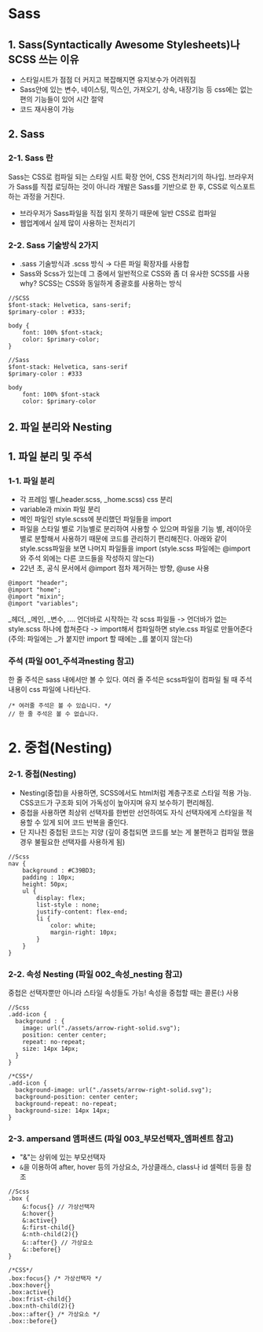 # Sass

## 1. **Sass(Syntactically Awesome Stylesheets)나 SCSS 쓰는 이유**
- 스타일시트가 점점 더 커지고 복잡해지면 유지보수가 어려워짐
- Sass안에 있는 변수, 네이스팅, 믹스인, 가져오기, 상속, 내장기능 등 css에는 없는 편의 기능들이 있어 시간 절약
- 코드 재사용이 가능

## 2. **Sass**
### 2-1. Sass 란
Sass는 CSS로 컴파일 되는 스타일 시트 확장 언어, CSS 전처리기의 하나입. 브라우저가 Sass를 직접 로딩하는 것이 아니라 개발은 Sass를 기반으로 한 후, CSS로 익스포트하는 과정을 거친다.
- 브라우저가 Sass파일을 직접 읽지 못하기 때문에 일반 CSS로 컴파일
- 웹업계에서 실제 많이 사용하는 전처리기

### 2-2. Sass 기술방식 2가지
- .sass 기술방식과 .scss 방식 → 다른 파일 확장자를 사용합
- Sass와 Scss가 있는데 그 중에서 일반적으로 CSS와 좀 더 유사한 SCSS를 사용 why? SCSS는 CSS와 동일하게 중괄호를 사용하는 방식
```
//SCSS
$font-stack: Helvetica, sans-serif;
$primary-color : #333;

body {
	font: 100% $font-stack;
	color: $primary-color;
}
```
```
//Sass
$font-stack: Helvetica, sans-serif
$primary-color : #333

body 
	font: 100% $font-stack
	color: $primary-color
```

## 2. 파일 분리와 Nesting
## 1. 파일 분리 및 주석
### 1-1. 파일 분리
- 각 프레임 별(_header.scss, _home.scss) css 분리
- variable과 mixin 파일 분리
- 메인 파일인 style.scss에 분리했던 파일들을 import
- 파일을 스타일 별로 기능별로 분리하여 사용할 수 있으며 파일을 기능 별, 레이아웃 별로 분할해서 사용하기 때문에 코드를 관리하기 편리해진다.
아래와 같이 style.scss파일을 보면 나머지 파일들을 import (style.scss 파일에는 @import와 주석 외에는 다른 코드들을 작성하지 않는다)
- 22년 초, 공식 문서에서 @import 점차 제거하는 방향, @use 사용
```
@import "header";
@import "home";
@import "mixin";
@import "variables";
```
_헤더, _메인, _변수, .... 언더바로 시작하는 각 scss 파일들 -> 언더바가 없는 style.scss 하나에 합쳐준다 -> import해서 컴파일하면 style.css 파일로 만들어준다 (주의: 파일에는 _가 붙지만 import 할 때에는 _를 붙이지 않는다)

### 주석 (파일 001_주석과nesting 참고)
한 줄 주석은 sass 내에서만 볼 수 있다. 여러 줄 주석은 scss파일이 컴파일 될 때 주석 내용이 css 파일에 나타난다.
```
/* 여러줄 주석은 볼 수 있습니다. */
// 한 줄 주석은 볼 수 없습니다.
```

# 2. 중첩(Nesting)  
### 2-1. 중첩(Nesting)
- Nesting(중첩)을 사용하면, SCSS에서도 html처럼 계층구조로 스타일 적용 가능. CSS코드가 구조화 되어 가독성이 높아지며 유지 보수하기 편리해짐.
- 중첩을 사용하면 최상위 선택자를 한번만 선언하여도 자식 선택자에게 스타일을 적용할 수 있게 되어 코드 반복을 줄인다.
- 단 지나친 중첩된 코드는 지양 (깊이 중첩되면 코드를 보는 게 불편하고 컴파일 했을 경우 불필요한 선택자를 사용하게 됨)
```
//Scss
nav {
	background : #C39BD3;
	padding : 10px;
	height: 50px;
	ul {
		display: flex;
		list-style : none;
		justify-content: flex-end;
		li {
			color: white;
			margin-right: 10px;
		} 
	}
}
```
### 2-2. 속성 Nesting (파일 002_속성_nesting 참고)
중첩은 선택자뿐만 아니라 스타일 속성들도 가능! 속성을 중첩할 때는 콜론(:) 사용
```
//Scss
.add-icon {
  background : {
    image: url("./assets/arrow-right-solid.svg");
    position: center center;
    repeat: no-repeat;
    size: 14px 14px;
  }
}
```
```
/*CSS*/
.add-icon {
  background-image: url("./assets/arrow-right-solid.svg");
  background-position: center center;
  background-repeat: no-repeat;
  background-size: 14px 14px;
}
```
### 2-3. ampersand 앰퍼샌드 (파일 003_부모선택자_엠퍼센트 참고)
- "&"는 상위에 있는 부모선택자
- `&`을 이용하여  after, hover 등의 가상요소, 가상클래스, class나 id 셀렉터 등을 참조
```
//Scss
.box {
    &:focus{} // 가상선택자
    &:hover{}
    &:active{}
    &:first-child{} 
    &:nth-child(2){}
    &::after{} // 가상요소
    &::before{} 
}
```
```
/*CSS*/
.box:focus{} /* 가상선택자 */
.box:hover{}
.box:active{}
.box:frist-child{}
.box:nth-child(2){}
.box::after{} /* 가상요소 */
.box::before{}
```
